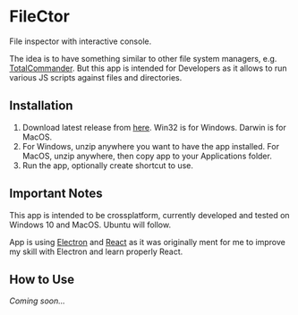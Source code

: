 # FileCtor

File inspector with interactive console.

The idea is to have something similar to other file system managers, e.g. [TotalCommander](https://www.ghisler.com/). But this app is intended for Developers as it allows to run various JS scripts against files and directories.

## Installation

1. Download latest release from [here](https://github.com/tomaschyly/FileCtor/releases). Win32 is for Windows. Darwin is for MacOS.
2. For Windows, unzip anywhere you want to have the app installed. For MacOS, unzip anywhere, then copy app to your Applications folder.
3. Run the app, optionally create shortcut to use.

## Important Notes

This app is intended to be crossplatform, currently developed and tested on Windows 10 and MacOS. Ubuntu will follow.

App is using [Electron](https://electronjs.org/) and [React](https://reactjs.org/) as it was originally ment for me to improve my skill with Electron and learn properly React.

## How to Use

*Coming soon...*
